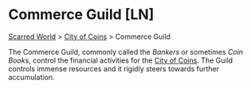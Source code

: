 # Commerce Guild [LN]
[Scarred World](./scarred-world.md) > [City of Coins](./city-of-coins.md) > Commerce Guild

The Commerce Guild, commonly called the *Bankers* or sometimes *Coin Books*, control the financial activities for the [City of Coins](./city-of-coins/ms). The Guild controls immense resources and it rigidly steers towards further accumulation.